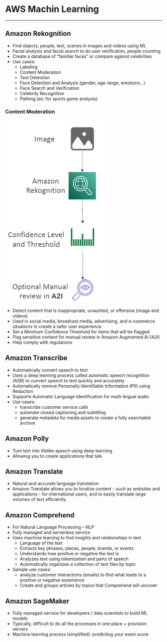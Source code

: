 # AWS Machin Learning

---
## Amazon Rekognition
* Find objects, people, text, scenes in images and videos using ML
* Facial analysis and facial search to do user verification, people counting
* Create a database of “familiar faces” or compare against celebrities
* Use cases:
  * Labeling
  * Content Moderation
  * Text Detection
  * Face Detection and Analysis (gender, age range, emotions…)
  * Face Search and Verification
  * Celebrity Recognition
  * Pathing (ex: for sports game analysis)
### Content Moderation
![Content Moderation](../Image/REkognition.png)
* Detect content that is inappropriate, unwanted, or offensive (image and videos)
* Used in social media, broadcast media, advertising, and e-commerce situations to create a safer user experience
* Set a Minimum Confidence Threshold for items that will be flagged
* Flag sensitive content for manual review in Amazon Augmented AI (A2I)
* Help comply with regulations
## Amazon Transcribe
* Automatically convert speech to text
* Uses a deep learning process called automatic speech recognition (ASR) to convert speech to text quickly and accurately
* Automatically remove Personally Identifiable Information (PII) using Redaction
* Supports Automatic Language Identification for multi-lingual audio
* Use cases:
  * transcribe customer service calls
  * automate closed captioning and subtitling
  * generate metadata for media assets to create a fully searchable archive
## Amazon Polly
* Turn text into lifelike speech using deep learning
* Allowing you to create applications that talk
## Amazon Translate
* Natural and accurate language translation
* Amazon Translate allows you to localize content - such as websites and applications - for international users, and to easily translate large volumes of text efficiently.
## Amazon Comprehend
* For Natural Language Processing – NLP
* Fully managed and serverless service
* Uses machine learning to find insights and relationships in text
  * Language of the text
  * Extracts key phrases, places, people, brands, or events
  * Understands how positive or negative the text is
  * Analyzes text using tokenization and parts of speech
  * Automatically organizes a collection of text files by topic
* Sample use cases:
  * analyze customer interactions (emails) to find what leads to a positive or negative experience
  * Create and groups articles by topics that Comprehend will uncover
## Amazon SageMaker
* Fully managed service for developers / data scientists to build ML models
* Typically, difficult to do all the processes in one place + provision servers
* Machine learning process (simplified): predicting your exam score
